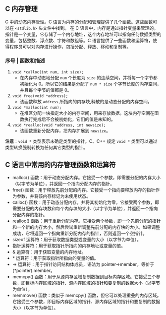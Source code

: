 ## C 内存管理

C 中的动态内存管理。C 语言为内存的分配和管理提供了几个函数。这些函数可以在 `<stdlib.h>` 头文件中找到。
在 C 语言中，内存是通过指针变量来管理的。指针是一个变量，它存储了一个内存地址，这个内存地址可以指向任何数据类型的变量，包括整数、浮点数、字符和数组等。C
语言提供了一些函数和运算符，使得程序员可以对内存进行操作，包括分配、释放、移动和复制等。

### 序号 | 函数和描述

1. `void *calloc(int num, int size);`
    - 在内存中动态地分配 `num` 个长度为 `size` 的连续空间，并将每一个字节都初始化为 0。所以它的结果是分配了 `num * size`
      个字节长度的内存空间，并且每个字节的值都是 0。
2. `void free(void *address);`
    - 该函数释放 `address` 所指向的内存块,释放的是动态分配的内存空间。
3. `void *malloc(int num);`
    - 在堆区分配一块指定大小的内存空间，用来存放数据。这块内存空间在函数执行完成后不会被初始化，它们的值是未知的。
4. `void *realloc(void *address, int newsize);`
    - 该函数重新分配内存，把内存扩展到 `newsize`。

**注意**：`void *` 类型表示未确定类型的指针。C、C++ 规定 `void *` 类型可以通过类型转换强制转换为任何其它类型的指针。

## C 语言中常用的内存管理函数和运算符
- malloc() 函数：用于动态分配内存。它接受一个参数，即需要分配的内存大小（以字节为单位），并返回一个指向分配内存的指针。
- free() 函数：用于释放先前分配的内存。它接受一个指向要释放内存的指针作为参数，并将该内存标记为未使用状态。
- calloc() 函数：用于动态分配内存，并将其初始化为零。它接受两个参数，即需要分配的内存块数和每个内存块的大小（以字节为单位），并返回一个指向分配内存的指针。
- realloc() 函数：用于重新分配内存。它接受两个参数，即一个先前分配的指针和一个新的内存大小，然后尝试重新调整先前分配的内存块的大小。如果调整成功，它将返回一个指向重新分配内存的指针，否则返回一个空指针。
- sizeof 运算符：用于获取数据类型或变量的大小（以字节为单位）。
- 指针运算符：用于获取指针所指向的内存地址或变量的值。
- & 运算符：用于获取变量的内存地址。
- \* 运算符：用于获取指针所指向的变量的值。
- -> 运算符：用于指针访问结构体成员，语法为 pointer->member，等价于 (*pointer).member。
- memcpy() 函数：用于从源内存区域复制数据到目标内存区域。它接受三个参数，即目标内存区域的指针、源内存区域的指针和要复制的数据大小（以字节为单位）。
- memmove() 函数：类似于 memcpy() 函数，但它可以处理重叠的内存区域。它接受三个参数，即目标内存区域的指针、源内存区域的指针和要复制的数据大小（以字节为单位）。